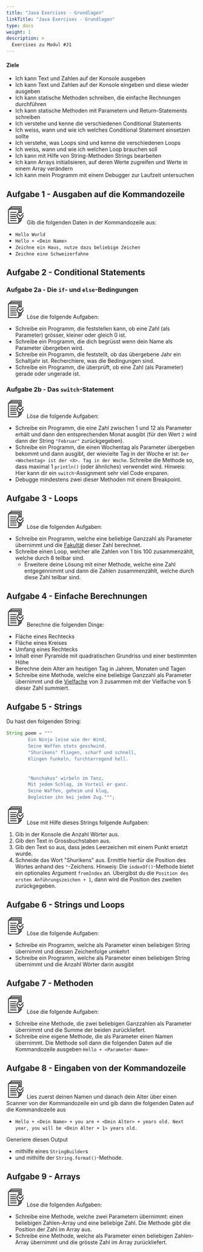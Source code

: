 ```yaml
---
title: "Java Exercises - Grundlagen"
linkTitle: "Java Exercises - Grundlagen"
type: docs
weight: 1
description: >
  Exercises zu Modul #J1
---
```


#### Ziele
* Ich kann Text und Zahlen auf der Konsole ausgeben
* Ich kann Text und Zahlen auf der Konsole eingeben und diese wieder ausgeben
* Ich kann statische Methoden schreiben, die einfache Rechnungen durchführen
* Ich kann statische Methoden mit Parametern und Return-Statements schreiben
* Ich verstehe und kenne die verschiedenen Conditional Statements
* Ich weiss, wann und wie ich welches Conditional Statement einsetzen sollte
* Ich verstehe, was Loops sind und kenne die verschiedenen Loops
* Ich weiss, wann und wie ich welchen Loop brauchen soll
* Ich kann mit Hilfe von String-Methoden Strings bearbeiten
* Ich kann Arrays initialisieren, auf deren Werte zugreifen und Werte in einem Array verändern
* Ich kann mein Programm mit einem Debugger zur Laufzeit untersuchen

## Aufgabe 1 - Ausgaben auf die Kommandozeile
![task1](/images/task.png) Gib die folgenden Daten in der Kommandozeile aus:
* `Hello World`
* `Hello + <Dein Name>`
* `Zeichne ein Haus, nutze dazu beliebige Zeichen`
* `Zeichne eine Schweizerfahne`


## Aufgabe 2 - Conditional Statements

### Aufgabe 2a - Die `if`- und `else`-Bedingungen
![task1](/images/task.png) Löse die folgende Aufgaben:
* Schreibe ein Programm, die feststellen kann, ob eine Zahl (als Parameter) grösser, kleiner oder gleich 0 ist.
* Schreibe ein Programm, die dich begrüsst wenn dein Name als Parameter übergeben wird.
* Schreibe ein Programm, die feststellt, ob das übergebene Jahr ein Schaltjahr ist. Recherchiere, was die Bedingungen sind.
* Schreibe ein Programm, die überprüft, ob eine Zahl (als Parameter) gerade oder ungerade ist.


### Aufgabe 2b - Das `switch`-Statement
![task1](/images/task.png) Löse die folgende Aufgaben:
* Schreibe ein Programm, die eine Zahl zwischen 1 und 12 als Parameter erhält und dann den entsprechenden Monat ausgibt (für den Wert `2` wird dann der String `"Februar"` zurückgegeben).
* Schreibe ein Programm, die einen Wochentag als Parameter übergeben bekommt und dann ausgibt, der wievielte Tag in der Woche er ist: `Der <Wochentag> ist der <X>. Tag in der Woche`. Schreibe die Methode so, dass maximal 1 `println()` (oder ähnliches) verwendet wird. Hinweis: Hier kann dir ein `switch`-Assignment sehr viel Code ersparen.
* Debugge mindestens zwei dieser Methoden mit einem Breakpoint.

## Aufgabe 3 - Loops
![task1](/images/task.png) Löse die folgenden Aufgaben:
* Schreibe ein Programm, welche eine beliebige Ganzzahl als Parameter übernimmt und die [Fakultät](https://www.studysmarter.de/schule/mathe/algebra/fakultaet/) dieser Zahl berechnet.
* Schreibe einen Loop, welcher alle Zahlen von 1 bis 100 zusammenzählt, welche durch 8 teilbar sind.
  * Erweitere deine Lösung mit einer Methode, welche eine Zahl entgegennimmt und dann die Zahlen zusammenzählt, welche durch diese Zahl teilbar sind.


## Aufgabe 4 - Einfache Berechnungen
![task1](/images/task.png) Berechne die folgenden Dinge:
* Fläche eines Rechtecks
* Fläche eines Kreises
* Umfang eines Rechtecks
* Inhalt einer Pyramide mit quadratischen Grundriss und einer bestimmten Höhe
* Berechne dein Alter am heutigen Tag in Jahren, Monaten und Tagen
* Schreibe eine Methode, welche eine beliebige Ganzzahl als Parameter übernimmt und die [Vielfache](https://www.studysmarter.de/schule/mathe/algebra/vielfaches/) von 3 zusammen mit der Vielfache von 5 dieser Zahl summiert.


## Aufgabe 5 - Strings
Du hast den folgenden String:

```java
String poem = """
        Ein Ninja leise wie der Wind,
        Seine Waffen stets geschwind.
        "Shurikens" fliegen, scharf und schnell,
        Klingen funkeln, furchterregend hell.


        "Nunchakus" wirbeln im Tanz,
        Mit jedem Schlag, im Vorteil er ganz.
        Seine Waffen, geheim und klug,
        Begleiten ihn bei jedem Zug.""";
```

![task1](/images/task.png) Löse mit Hilfe dieses Strings folgende Aufgaben:
1. Gib in der Konsole die Anzahl Wörter aus.
2. Gib den Text in Grossbuchstaben aus.
3. Gib den Text so aus, dass jedes Leerzeichen mit einem Punkt ersetzt wurde.
4. Schneide das Wort "Shurikens" aus. Ermittle hierfür die Position des Wortes anhand des `"`-Zeichens.
    Hinweis: Die `indexOf()`-Methode bietet ein optionales Argument `fromIndex` an. Übergibst du die `Position des ersten Anführungszeichen + 1`, dann wird die Position des zweiten zurückgegeben.

## Aufgabe 6 - Strings und Loops
![task1](/images/task.png) Löse die folgende Aufgaben:
* Schreibe ein Programm, welche als Parameter einen beliebigen String übernimmt und dessen Zeichenfolge umkehrt
* Schreibe ein Programm, welche als Parameter einen beliebigen String übernimmt und die Anzahl Wörter darin ausgibt

## Aufgabe 7 - Methoden
![task1](/images/task.png) Löse die folgende Aufgaben:
* Schreibe eine Methode, die zwei beliebigen Ganzzahlen als Parameter übernimmt und die Summe der beiden zurückliefert.
* Schreibe eine eigene Methode, die als Parameter einen Namen übernimmt. Die Methode soll dann die folgenden Daten auf die Kommandozeile ausgeben ```Hello + <Parameter-Name>```

## Aufgabe 8 - Eingaben von der Kommandozeile
![task1](/images/task.png) Lies zuerst deinen Namen und danach dein Alter über einen Scanner von der Kommandozeile ein und gib dann die folgenden Daten auf die Kommandozeile aus
*   `Hello + <Dein Name> + you are + <Dein Alter> + years old. Next year, you will be <Dein Alter + 1> years old.`

Generiere diesen Output
* mithilfe eines `StringBuilder`s
* und mithilfe der `String.format()`-Methode.

## Aufgabe 9 - Arrays
![task1](/images/task.png) Löse die folgenden Aufgaben:
* Schreibe eine Methode, welche zwei Parametern übernimmt: einen beliebigen Zahlen-Array und eine beliebige Zahl. Die Methode gibt die Position der Zahl im Array aus.
* Schreibe eine Methode, welche als Parameter einen beliebigen Zahlen-Array übernimmt und die grösste Zahl im Array zurückliefert.

